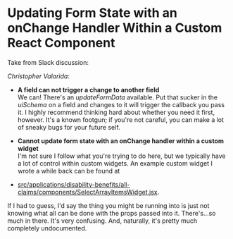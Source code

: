 
# Updating Form State with an onChange Handler Within a Custom React Component

Take from Slack discussion:

*Christopher Valarida*:
- **A field can not trigger a change to another field** \
We can! There's an *updateFormData* available. Put that sucker in the *uiSchema* on a field and changes to it will trigger the callback you pass it. I highly recommend thinking hard about whether you need it first, however. It's a known footgun; if you're not careful, you can make a lot of sneaky bugs for your future self.

- **Cannot update form state with an onChange handler within a custom widget** \
I'm not sure I follow what you're trying to do here, but we typically have a lot of control within custom widgets. An example custom widget I wrote a while back can be found at

- [src/applications/disability-benefits/all-claims/components/SelectArrayItemsWidget.jsx](https://github.com/department-of-veterans-affairs/vets-website/tree/master/src/applications/disability-benefits/all-claims/components/SelectArrayItemsWidget.jsx).

If I had to guess, I'd say the thing you might be running into is just not knowing what all can be done with the props passed into it. There's...so much in there. It's very confusing. And, naturally, it's pretty much completely undocumented.
